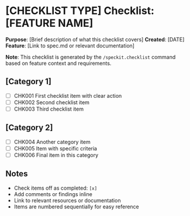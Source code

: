 # [CHECKLIST TYPE] Checklist: [FEATURE NAME]

**Purpose**: [Brief description of what this checklist covers] **Created**: [DATE] **Feature**:
[Link to spec.md or relevant documentation]

**Note**: This checklist is generated by the `/speckit.checklist` command based on feature context
and requirements.

<!--
  ============================================================================
  IMPORTANT: The checklist items below are SAMPLE ITEMS for illustration only.

  The /speckit.checklist command MUST replace these with actual items based on:
  - User's specific checklist request
  - Feature requirements from spec.md
  - Technical context from plan.md
  - Implementation details from tasks.md

  DO NOT keep these sample items in the generated checklist file.
  ============================================================================
-->

## [Category 1]

- [ ] CHK001 First checklist item with clear action
- [ ] CHK002 Second checklist item
- [ ] CHK003 Third checklist item

## [Category 2]

- [ ] CHK004 Another category item
- [ ] CHK005 Item with specific criteria
- [ ] CHK006 Final item in this category

## Notes

- Check items off as completed: `[x]`
- Add comments or findings inline
- Link to relevant resources or documentation
- Items are numbered sequentially for easy reference
